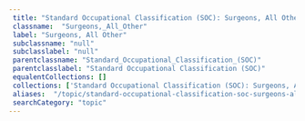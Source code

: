 ```yaml
--- 
 title: "Standard Occupational Classification (SOC): Surgeons, All Other" 
 classname:  "Surgeons,_All_Other" 
 label: "Surgeons, All Other" 
 subclassname: "null" 
 subclasslabel: "null" 
 parentclassname: "Standard_Occupational_Classification_(SOC)" 
 parentclasslabel: "Standard Occupational Classification (SOC)" 
 equalentCollections: [] 
 collections: ['Standard Occupational Classification (SOC): Surgeons, All Other']
 aliases:  "/topic/standard-occupational-classification-soc-surgeons-all-other"  
 searchCategory: "topic" 
---
```

